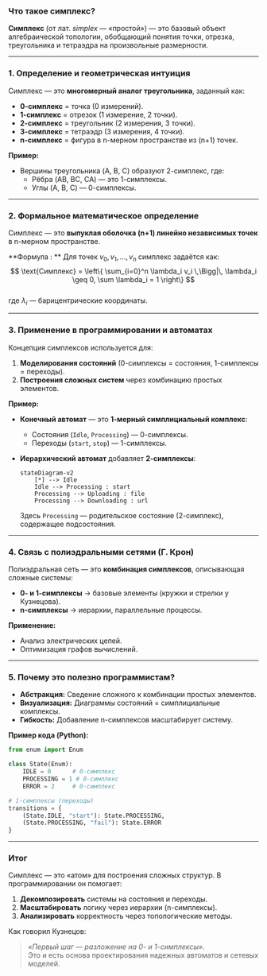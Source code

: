 ### **Что такое симплекс?**
**Симплекс** (от лат. *simplex* — «простой») — это базовый объект алгебраической топологии, обобщающий понятия точки, отрезка, треугольника и тетраэдра на произвольные размерности.  

---

### **1. Определение и геометрическая интуиция**  
Симплекс — это **многомерный аналог треугольника**, заданный как:  
- **0-симплекс** = точка (0 измерений).  
- **1-симплекс** = отрезок (1 измерение, 2 точки).  
- **2-симплекс** = треугольник (2 измерения, 3 точки).  
- **3-симплекс** = тетраэдр (3 измерения, 4 точки).  
- **n-симплекс** = фигура в n-мерном пространстве из (n+1) точек.  

**Пример:**  
- Вершины треугольника (A, B, C) образуют 2-симплекс, где:  
  - Рёбра (AB, BC, CA) — это 1-симплексы.  
  - Углы (A, B, C) — 0-симплексы.  

---

### **2. Формальное математическое определение**  
Симплекс — это **выпуклая оболочка (n+1) линейно независимых точек** в n-мерном пространстве.  

**Формула : **
Для точек $v_0, v_1, \dots, v_n$ симплекс задаётся как: 
$$
\text{Симплекс} = \left\{ \sum_{i=0}^n \lambda_i v_i \,\Bigg|\, \lambda_i \geq 0, \sum \lambda_i = 1 \right\}
$$  
где $\lambda_i$ — барицентрические координаты.

---

### **3. Применение в программировании и автоматах**  
Концепция симплексов используется для:  
1. **Моделирования состояний** (0-симплексы = состояния, 1-симплексы = переходы).  
2. **Построения сложных систем** через комбинацию простых элементов.  

**Пример:**  
- **Конечный автомат** — это **1-мерный симплициальный комплекс**:  
  - Состояния (`Idle`, `Processing`) — 0-симплексы.  
  - Переходы (`start`, `stop`) — 1-симплексы.  

- **Иерархический автомат** добавляет **2-симплексы**:  
  ```mermaid
  stateDiagram-v2
      [*] --> Idle
      Idle --> Processing : start
      Processing --> Uploading : file
      Processing --> Downloading : url
  ```  
  Здесь `Processing` — родительское состояние (2-симплекс), содержащее подсостояния.  

---

### **4. Связь с полиэдральными сетями (Г. Крон)**  
Полиэдральная сеть — это **комбинация симплексов**, описывающая сложные системы:  
- **0- и 1-симплексы** → базовые элементы (кружки и стрелки у Кузнецова).  
- **n-симплексы** → иерархии, параллельные процессы.  

**Применение:**  
- Анализ электрических цепей.  
- Оптимизация графов вычислений.  

---

### **5. Почему это полезно программистам?**  
- **Абстракция:** Сведение сложного к комбинации простых элементов.  
- **Визуализация:** Диаграммы состояний = симплициальные комплексы.  
- **Гибкость:** Добавление n-симплексов масштабирует систему.  

**Пример кода (Python):**  
```python
from enum import Enum

class State(Enum):
    IDLE = 0      # 0-симплекс
    PROCESSING = 1 # 0-симплекс
    ERROR = 2     # 0-симплекс

# 1-симплексы (переходы)
transitions = {
    (State.IDLE, "start"): State.PROCESSING,
    (State.PROCESSING, "fail"): State.ERROR
}
```

---

### **Итог**  
Симплекс — это «атом» для построения сложных структур. В программировании он помогает:  
1. **Декомпозировать** системы на состояния и переходы.  
2. **Масштабировать** логику через иерархии (n-симплексы).  
3. **Анализировать** корректность через топологические методы.  

Как говорил Кузнецов:  
> *«Первый шаг — разложение на 0- и 1-симплексы»*.  
Это и есть основа проектирования надежных автоматов и сетевых моделей.